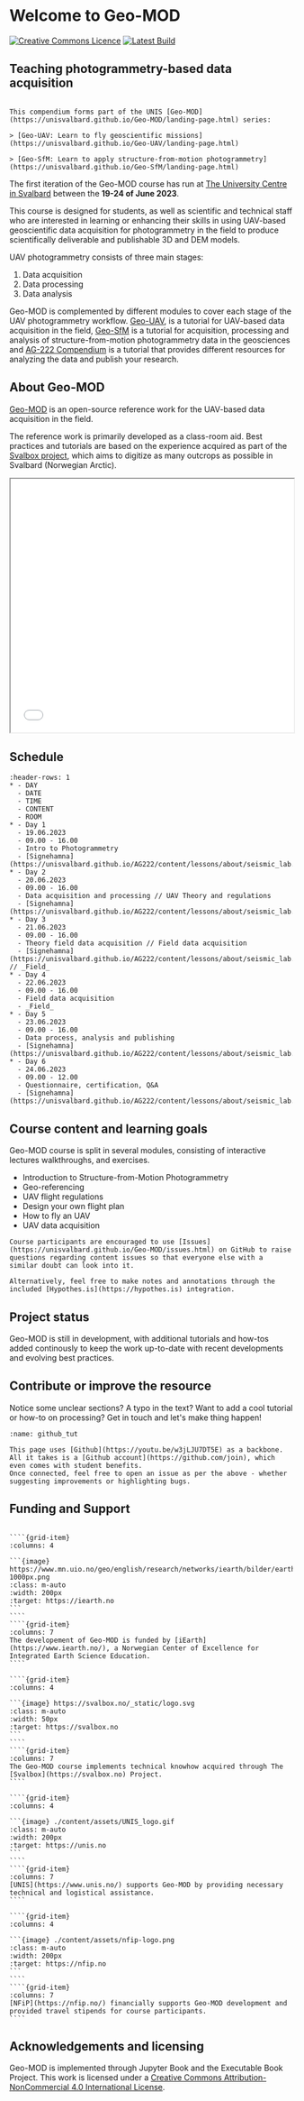 # Welcome to Geo-MOD 

<a rel="license" href="http://creativecommons.org/licenses/by-nc/4.0/"><img alt="Creative Commons Licence" style="border-width:0" src="https://i.creativecommons.org/l/by-nc/4.0/88x31.png" /></a> [![Latest Build](https://github.com/UNISvalbard/Geo-MOD/actions/workflows/deploy-book.yml/badge.svg)](https://github.com/UNISvalbard/Geo-MOD/actions/workflows/deploy-book.yml)

## Teaching photogrammetry-based data acquisition

````{margin} Part of the Geo-MOD series
 
This compendium forms part of the UNIS [Geo-MOD](https://unisvalbard.github.io/Geo-MOD/landing-page.html) series:

> [Geo-UAV: Learn to fly geoscientific missions](https://unisvalbard.github.io/Geo-UAV/landing-page.html)

> [Geo-SfM: Learn to apply structure-from-motion photogrammetry](https://unisvalbard.github.io/Geo-SfM/landing-page.html)

````

The first iteration of the Geo-MOD course has run at [The University Centre in Svalbard](https://www.unis.no/) between the **19-24 of June 2023**.

This course is designed for students, as well as scientific and technical staff who are interested in learning or enhancing their skills in using UAV-based geoscientific data acquisition for photogrammetry in the field to produce scientifically deliverable and publishable 3D and DEM models.

UAV photogrammetry consists of three main stages:
1. Data acquisition
2. Data processing
3. Data analysis

Geo-MOD is complemented by different modules to cover each stage of the UAV photogrammetry workflow. 
[Geo-UAV](https://unisvalbard.github.io/Geo-UAV/landing-page.html), is a tutorial for UAV-based data acquisition in the field, [Geo-SfM](https://unisvalbard.github.io/Geo-SfM/landing-page.html) is a tutorial for acquisition, processing and analysis of structure-from-motion photogrammetry data in the geosciences and [AG-222 Compendium](https://unisvalbard.github.io/AG222/landing-page.html) is a tutorial that provides different resources for analyzing the data and publish your research.

## About Geo-MOD
[Geo-MOD](https://unisvalbard.github.io/Geo-MOD/landing-page.html) is an open-source reference work for the UAV-based data acquisition in the field.

The reference work is primarily developed as a class-room aid. Best practices and tutorials are based on the experience acquired as part of the [Svalbox project](https://svalbox.no), which aims to digitize as many outcrops as possible in Svalbard (Norwegian Arctic).

<iframe src="./reveal/unis_learning_forum_2023/index.html" title="UNIS Learning forum 2023 slides" width=100% height=450em></iframe>

## Schedule

```{list-table}
:header-rows: 1
* - DAY
  - DATE
  - TIME
  - CONTENT
  - ROOM
* - Day 1
  - 19.06.2023
  - 09.00 - 16.00
  - Intro to Photogrammetry
  - [Signehamna](https://unisvalbard.github.io/AG222/content/lessons/about/seismic_lab.html)
* - Day 2
  - 20.06.2023
  - 09.00 - 16.00
  - Data acquisition and processing // UAV Theory and regulations
  - [Signehamna](https://unisvalbard.github.io/AG222/content/lessons/about/seismic_lab.html)
* - Day 3
  - 21.06.2023
  - 09.00 - 16.00
  - Theory field data acquisition // Field data acquisition
  - [Signehamna](https://unisvalbard.github.io/AG222/content/lessons/about/seismic_lab.html) // _Field_
* - Day 4
  - 22.06.2023
  - 09.00 - 16.00
  - Field data acquisition
  - _Field_
* - Day 5
  - 23.06.2023
  - 09.00 - 16.00
  - Data process, analysis and publishing
  - [Signehamna](https://unisvalbard.github.io/AG222/content/lessons/about/seismic_lab.html)
* - Day 6
  - 24.06.2023
  - 09.00 - 12.00
  - Questionnaire, certification, Q&A
  - [Signehamna](https://unisvalbard.github.io/AG222/content/lessons/about/seismic_lab.html)
```

## Course content and learning goals
Geo-MOD course is split in several modules, consisting of interactive lectures walkthroughs, and exercises.
- Introduction to Structure-from-Motion Photogrammetry
- Geo-referencing
- UAV flight regulations
- Design your own flight plan
- How to fly an UAV
- UAV data acquisition

```{admonition} Q&A
Course participants are encouraged to use [Issues](https://unisvalbard.github.io/Geo-MOD/issues.html) on GitHub to raise questions regarding content issues so that everyone else with a similar doubt can look into it.

Alternatively, feel free to make notes and annotations through the included [Hypothes.is](https://hypothes.is) integration.
```

## Project status
Geo-MOD is still in development, with additional tutorials and how-tos added continously to keep the work up-to-date with recent developments and evolving best practices.

## Contribute or improve the resource
Notice some unclear sections? A typo in the text? Want to add a cool tutorial or how-to on processing? Get in touch and let's make thing happen!

```{figure} assets/github_tut.gif
:name: github_tut

This page uses [Github](https://youtu.be/w3jLJU7DT5E) as a backbone.
All it takes is a [Github account](https://github.com/join), which even comes with student benefits.
Once connected, feel free to open an issue as per the above - whether suggesting improvements or highlighting bugs.
```

## Funding and Support

`````{grid} 2 2 2 2

````{grid-item}
:columns: 4

```{image} https://www.mn.uio.no/geo/english/research/networks/iearth/bilder/earthlogo-1000px.png
:class: m-auto
:width: 200px
:target: https://iearth.no
```
````
````{grid-item}
:columns: 7
The developement of Geo-MOD is funded by [iEarth](https://www.iearth.no/), a Norwegian Center of Excellence for Integrated Earth Science Education.
````

````{grid-item}
:columns: 4

```{image} https://svalbox.no/_static/logo.svg
:class: m-auto
:width: 50px
:target: https://svalbox.no
```
````
````{grid-item}
:columns: 7
The Geo-MOD course implements technical knowhow acquired through The [Svalbox](https://svalbox.no) Project.
````

````{grid-item}
:columns: 4

```{image} ./content/assets/UNIS_logo.gif
:class: m-auto
:width: 200px
:target: https://unis.no
```
````
````{grid-item}
:columns: 7
[UNIS](https://www.unis.no/) supports Geo-MOD by providing necessary technical and logistical assistance.
````

````{grid-item}
:columns: 4

```{image} ./content/assets/nfip-logo.png
:class: m-auto
:width: 200px
:target: https://nfip.no
```
````
````{grid-item}
:columns: 7
[NFiP](https://nfip.no/) financially supports Geo-MOD development and provided travel stipends for course participants.
````

`````


## Acknowledgements and licensing
Geo-MOD is implemented through Jupyter Book and the Executable Book Project.
This work is licensed under a <a rel="license" href="http://creativecommons.org/licenses/by-nc/4.0/">Creative Commons Attribution-NonCommercial 4.0 International License</a>.

